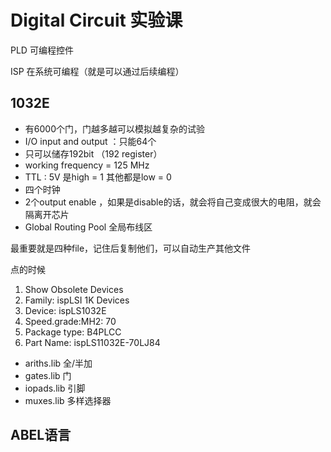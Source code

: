 # Digital Circuit 实验课

PLD 可编程控件

ISP 在系统可编程（就是可以通过后续编程）

## 1032E

- 有6000个门，门越多越可以模拟越复杂的试验
- I/O input and output ：只能64个
- 只可以储存192bit （192 register）
- working frequency = 125 MHz 
- TTL : 5V 是high = 1 其他都是low = 0
- 四个时钟
- 2个output enable ，如果是disable的话，就会将自己变成很大的电阻，就会隔离开芯片
- Global Routing Pool 全局布线区

最重要就是四种file，记住后复制他们，可以自动生产其他文件

点的时候

1. Show Obsolete Devices
2. Family: ispLSI 1K Devices
3. Device: ispLS1032E
4. Speed.grade:MH2: 70
5. Package type: B4PLCC
6. Part Name: ispLS11032E-70LJ84

- ariths.lib 全/半加
- gates.lib 门
- iopads.lib 引脚
- muxes.lib 多样选择器

## ABEL语言

​	
